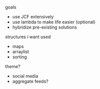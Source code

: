 goals

* use JCF extensively
* use lambda to make life easier (optional)
* hybridize pre-existing solutions
    
    
structures i want used

* maps
* arraylist
* sorting
    
    
theme? 

* social media
* aggregate feeds?

    
    